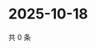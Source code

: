 # 2025-10-18

共 0 条

<!-- BEGIN BILIBILI -->
<!-- 最后更新时间 2025-10-18 00:10:50 +0800 -->

<!-- END BILIBILI -->